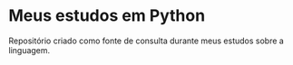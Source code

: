 # Meus estudos em Python
Repositório criado como fonte de consulta durante meus estudos sobre a linguagem.
